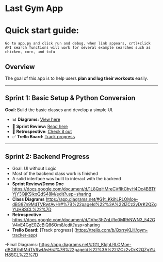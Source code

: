 # Last Gym App

# Quick start guide:
    Go to app.py and click run and debug, when link appears, crtl+click
    API search functions will work for several example searches such as chicken, corn, and tofu

## Overview  
The goal of this app is to help users **plan and log their workouts** easily.

---

## Sprint 1: Basic Setup & Python Conversion  

**Goal:** Build the basic classes and develop a simple UI.  

- 📊 **Diagrams:** [View here](https://drive.google.com/file/d/1t_KkjhLRLOMoe-dBG87n9MdTVRwtAyHr/view?usp=sharing)  
- 📝 **Sprint Review:** [Read here](https://docs.google.com/document/d/1Zeqk4lL5ii2gssHmwaTtClNMIpGBYOJHGnXw8sWKbco/edit?usp=sharing)  
- 🔁 **Retrospective:** [Check it out](https://docs.google.com/document/d/1KoUowsk_voNSUqCGnTX8E-rmH6cVgYb44EtpvcFcnEA/edit?usp=sharing)  
- ✅ **Trello Board:** [Track progress](https://trello.com/b/QxrryKLH/gym-tracker-app)

---

## Sprint 2: Backend Progress  
- Goal: UI without Logic
- Most of the backend class work is finished  
- A solid interface was built to interact with the backend 
- **Sprint Review/Demo Doc** https://docs.google.com/document/d/1L8QqHMreCVflItChyH4Oc4BBTfYjY3QjKSlkxQdS48M/edit?usp=sharing 
- **Class Diagrams** https://app.diagrams.net/#G1t_KkjhLRLOMoe-dBG87n9MdTVRwtAyHr#%7B%22pageId%22%3A%22lZCz2yDrK2QZgYUH8SCL%22%7D
- **Retrospective** https://docs.google.com/document/d/1Vhc3hZqLiRo0MRhNWN3_542GV4vE4GgE0ZcBiQ86Om8/edit?usp=sharing
- **Trello Board:** [Track progress] (https://trello.com/b/QxrryKLH/gym-tracker-app)

-Final Diagrams: https://app.diagrams.net/#G1t_KkjhLRLOMoe-dBG87n9MdTVRwtAyHr#%7B%22pageId%22%3A%22lZCz2yDrK2QZgYUH8SCL%22%7D

